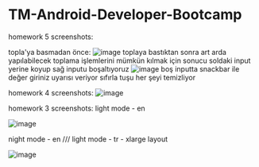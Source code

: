 # TM-Android-Developer-Bootcamp
homework 5 screenshots:

topla'ya basmadan önce:
![image](https://user-images.githubusercontent.com/48220433/206476032-772b21ca-6903-4a00-ad45-1e45ec13ae7e.png)
toplaya bastıktan sonra art arda yapılabilecek toplama işlemlerini mümkün 
kılmak için sonucu soldaki input yerine koyup sağ inputu boşaltıyoruz
![image](https://user-images.githubusercontent.com/48220433/206476433-2be38dd1-531c-41da-84a0-de1b378c42ff.png)
boş inputta snackbar ile değer giriniz uyarısı veriyor
sıfırla tuşu her şeyi temizliyor




homework 4 screenshots: 
![image](https://user-images.githubusercontent.com/48220433/205096775-93cd0f5e-6533-461d-90cd-267f19f69927.png)



homework 3 screenshots:
light mode - en

![image](https://user-images.githubusercontent.com/48220433/204115818-dbd58a1c-fe36-4c59-975f-093e104a9995.png)

night mode - en ///  light mode - tr - xlarge layout

![image](https://user-images.githubusercontent.com/48220433/204115991-c0f0ebdb-5bab-462a-b85a-7531838bb76a.png)
